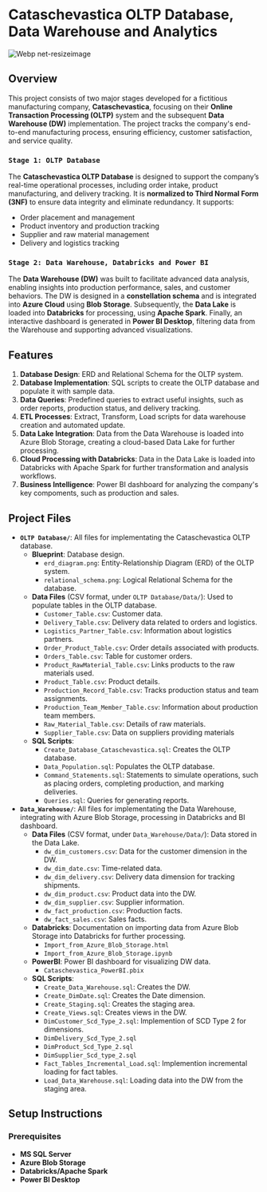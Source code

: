 # Cataschevastica OLTP Database, Data Warehouse and Analytics
![Webp net-resizeimage](https://github.com/user-attachments/assets/e3533cff-33cf-44b9-ad35-f3e2b8f6eb74)

## Overview

This project consists of two major stages developed for a fictitious manufacturing company, **Cataschevastica**, focusing on their **Online Transaction Processing (OLTP)** system and the subsequent **Data Warehouse (DW)** implementation. The project tracks the company's end-to-end manufacturing process, ensuring efficiency, customer satisfaction, and service quality. 

### `Stage 1: OLTP Database`

The **Cataschevastica OLTP Database** is designed to support the company’s real-time operational processes, including order intake, product manufacturing, and delivery tracking. It is **normalized to Third Normal Form (3NF)** to ensure data integrity and eliminate redundancy. It supports:

- Order placement and management
- Product inventory and production tracking
- Supplier and raw material management
- Delivery and logistics tracking

### `Stage 2: Data Warehouse, Databricks and Power BI`

The **Data Warehouse (DW)** was built to facilitate advanced data analysis, enabling insights into production performance, sales, and customer behaviors. The DW is designed in a **constellation schema** and is integrated into **Azure Cloud** using **Blob Storage**. Subsequently, the **Data Lake** is loaded into **Databricks** for processing, using **Apache Spark**. Finally, an interactive dashboard is generated in **Power BI Desktop**, filtering data from the Warehouse and supporting advanced visualizations.


## Features

1. **Database Design**: ERD and Relational Schema for the OLTP system.
2. **Database Implementation**: SQL scripts to create the OLTP database and populate it with sample data.
3. **Data Queries**: Predefined queries to extract useful insights, such as order reports, production status, and delivery tracking.
4. **ETL Processes**: Extract, Transform, Load scripts for data warehouse creation and automated update.
5. **Data Lake Integration**: Data from the Data Warehouse is loaded into Azure Blob Storage, creating a cloud-based Data Lake for further processing.
6. **Cloud Processing with Databricks**: Data in the Data Lake is loaded into Databricks with Apache Spark for further transformation and analysis workflows.
7. **Business Intelligence**: Power BI dashboard for analyzing the company's key compoments, such as production and sales.

## Project Files

- **`OLTP Database/`**: All files for implementating the Cataschevastica OLTP database.
  - **Blueprint**: Database design.
    - `erd_diagram.png`: Entity-Relationship Diagram (ERD) of the OLTP system.
    - `relational_schema.png`: Logical Relational Schema for the database.
  - **Data Files** (CSV format, under `OLTP Database/Data/`): Used to populate tables in the OLTP database.
    - `Customer_Table.csv`: Customer data.
    - `Delivery_Table.csv`: Delivery data related to orders and logistics.
    - `Logistics_Partner_Table.csv`: Information about logistics partners.
    - `Order_Product_Table.csv`: Order details associated with products.
    - `Orders_Table.csv`: Table for customer orders.
    - `Product_RawMaterial_Table.csv`: Links products to the raw materials used.
    - `Product_Table.csv`: Product details.
    - `Production_Record_Table.csv`: Tracks production status and team assignments.
    - `Production_Team_Member_Table.csv`: Information about production team members.
    - `Raw_Material_Table.csv`: Details of raw materials.
    - `Supplier_Table.csv`: Data on suppliers providing materials
  - **SQL Scripts**: 
    - `Create_Database_Cataschevastica.sql`: Creates the OLTP database.
    - `Data_Population.sql`: Populates the OLTP database.
    - `Command_Statements.sql`: Statements to simulate operations, such as placing orders, completing production, and marking deliveries.
    - `Queries.sql`: Queries for generating reports.
- **`Data_Warehouse/`**: All files for implementating the Data Warehouse, integrating with Azure Blob Storage, processing in Databricks and BI dashboard.
  - **Data Files** (CSV format, under `Data_Warehouse/Data/`): Data stored in the Data Lake.
    - `dw_dim_customers.csv`: Data for the customer dimension in the DW.
    - `dw_dim_date.csv`: Time-related data.
    - `dw_dim_delivery.csv`: Delivery data dimension for tracking shipments.
    - `dw_dim_product.csv`: Product data into the DW.
    - `dw_dim_supplier.csv`: Supplier information.
    - `dw_fact_production.csv`: Production facts.
    - `dw_fact_sales.csv`: Sales facts.
  - **Databricks**: Documentation on importing data from Azure Blob Storage into Databricks for further processing.
    - `Import_from_Azure_Blob_Storage.html`
    - `Import_from_Azure_Blob_Storage.ipynb`
  - **PowerBI**: Power BI dashboard for visualizing DW data.
    - `Cataschevastica_PowerBI.pbix`
  - **SQL Scripts**: 
    - `Create_Data_Warehouse.sql`: Creates the DW.
    - `Create_DimDate.sql`: Creates the Date dimension.
    - `Create_Staging.sql`: Creates the staging area.
    - `Create_Views.sql`: Creates views in the DW.
    - `DimCustomer_Scd_Type_2.sql`: Implemention of SCD Type 2 for dimensions.
    - `DimDelivery_Scd_Type_2.sql`
    - `DimProduct_Scd_Type_2.sql`
    - `DimSupplier_Scd_type_2.sql`
    - `Fact_Tables_Incremental_Load.sql`: Implemention incremental loading for fact tables.
    - `Load_Data_Warehouse.sql`: Loading data into the DW from the staging area.

## Setup Instructions

### Prerequisites

- **MS SQL Server**
- **Azure Blob Storage**
- **Databricks/Apache Spark**
- **Power BI Desktop**

